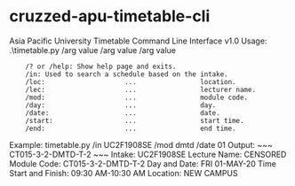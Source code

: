 # cruzzed-apu-timetable-cli
Asia Pacific University Timetable Command Line Interface v1.0
Usage: .\\timetable.py /arg value /arg value /arg value

        /? or /help: Show help page and exits.
        /in: Used to search a schedule based on the intake.
        /loc:                    ...                location.
        /lec:                    ...                lecturer name.
        /mod:                    ...                module code.
        /day:                    ...                day.
        /date:                   ...                date.
        /start:                  ...                start time.
        /end:                    ...                end time.

Example: timetable.py /in UC2F1908SE /mod dmtd /date 01
Output:  ~~~      CT015-3-2-DMTD-T-2     ~~~
        Intake: UC2F1908SE
        Lecture Name: CENSORED
        Module Code: CT015-3-2-DMTD-T-2
        Day and Date: FRI 01-MAY-20
        Time Start and Finish: 09:30 AM-10:30 AM
        Location: NEW CAMPUS

